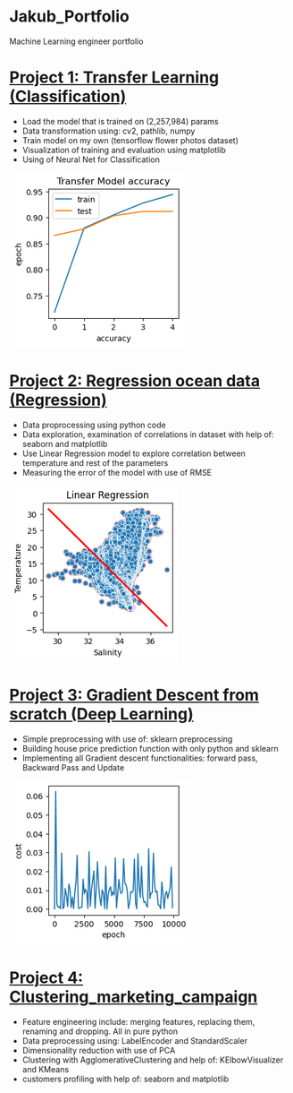 # Jakub_Portfolio
Machine Learning engineer portfolio

# [Project 1: Transfer Learning (Classification)](https://github.com/JakubTabor/Portfolio_Classification)
* Load the model that is trained on (2,257,984) params
* Data transformation using: cv2, pathlib, numpy
* Train model on my own (tensorflow flower photos dataset)
* Visualization of training and evaluation using matplotlib
* Using of Neural Net for Classification

![](https://github.com/JakubTabor/Jakub_Portfolio/blob/main/images/transfer_learning.png)


# [Project 2: Regression ocean data (Regression)](https://github.com/JakubTabor/Portfolio_Regression)
* Data proprocessing using python code
* Data exploration, examination of correlations in dataset with help of: seaborn and matplotlib
* Use Linear Regression model to explore correlation between temperature and rest of the parameters
* Measuring the error of the model with use of RMSE

![](https://github.com/JakubTabor/Jakub_Portfolio/blob/main/images/Regression.png)


# [Project 3: Gradient Descent from scratch (Deep Learning)](https://github.com/JakubTabor/Portfolio_Deep_Learning)
* Simple preprocessing with use of: sklearn preprocessing
* Building house price prediction function with only python and sklearn
* Implementing all Gradient descent functionalities: forward pass, Backward Pass and Update

![](https://github.com/JakubTabor/Jakub_Portfolio/blob/main/images/gradient_descent.png)

# [Project 4: Clustering_marketing_campaign](https://github.com/JakubTabor/Portfolio_Clustering)
* Feature engineering include: merging features, replacing them, renaming and dropping. All in pure python
* Data preprocessing using: LabelEncoder and StandardScaler
* Dimensionality reduction with use of PCA
* Clustering with AgglomerativeClustering and help of: KElbowVisualizer and KMeans
* customers profiling with help of: seaborn and matplotlib
